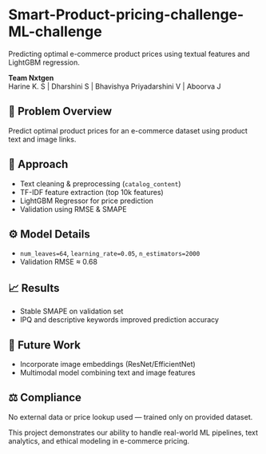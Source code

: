# Smart-Product-pricing-challenge-ML-challenge
Predicting optimal e-commerce product prices using textual features and LightGBM regression.

**Team Nxtgen**  
Harine K. S | Dharshini S | Bhavishya Priyadarshini V | Aboorva J  

## 🧩 Problem Overview
Predict optimal product prices for an e-commerce dataset using product text and image links.  

## 🧠 Approach
- Text cleaning & preprocessing (`catalog_content`)
- TF-IDF feature extraction (top 10k features)
- LightGBM Regressor for price prediction  
- Validation using RMSE & SMAPE  

## ⚙️ Model Details
- `num_leaves=64`, `learning_rate=0.05`, `n_estimators=2000`
- Validation RMSE ≈ 0.68  

## 📈 Results
- Stable SMAPE on validation set  
- IPQ and descriptive keywords improved prediction accuracy  

## 🚀 Future Work
- Incorporate image embeddings (ResNet/EfficientNet)
- Multimodal model combining text and image features  

## ⚖️ Compliance
No external data or price lookup used — trained only on provided dataset.

This project demonstrates our ability to handle real-world ML pipelines, text analytics, and ethical modeling in e-commerce pricing.
